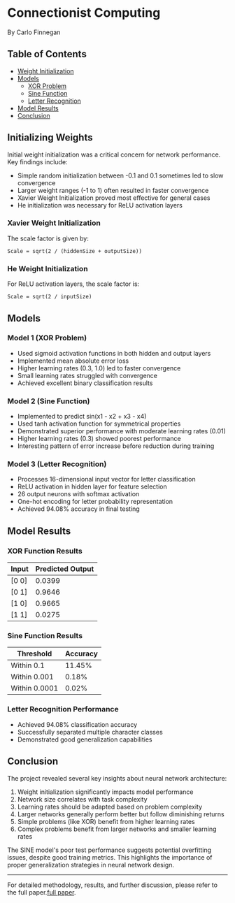 # Connectionist Computing

By Carlo Finnegan

## Table of Contents
- [Weight Initialization](#initializing-weights)
- [Models](#models)
  - [XOR Problem](#model-1-xor-problem)
  - [Sine Function](#model-2-sine-function)
  - [Letter Recognition](#model-3-letter-recognition)
- [Model Results](#model-results)
- [Conclusion](#conclusion)

## Initializing Weights

Initial weight initialization was a critical concern for network performance. Key findings include:

- Simple random initialization between -0.1 and 0.1 sometimes led to slow convergence
- Larger weight ranges (-1 to 1) often resulted in faster convergence
- Xavier Weight Initialization proved most effective for general cases
- He initialization was necessary for ReLU activation layers

### Xavier Weight Initialization
The scale factor is given by:
```
Scale = sqrt(2 / (hiddenSize + outputSize))
```

### He Weight Initialization
For ReLU activation layers, the scale factor is:
```
Scale = sqrt(2 / inputSize)
```

## Models

### Model 1 (XOR Problem)
- Used sigmoid activation functions in both hidden and output layers
- Implemented mean absolute error loss
- Higher learning rates (0.3, 1.0) led to faster convergence
- Small learning rates struggled with convergence
- Achieved excellent binary classification results

### Model 2 (Sine Function)
- Implemented to predict sin(x1 - x2 + x3 - x4)
- Used tanh activation function for symmetrical properties
- Demonstrated superior performance with moderate learning rates (0.01)
- Higher learning rates (0.3) showed poorest performance
- Interesting pattern of error increase before reduction during training

### Model 3 (Letter Recognition)
- Processes 16-dimensional input vector for letter classification
- ReLU activation in hidden layer for feature selection
- 26 output neurons with softmax activation
- One-hot encoding for letter probability representation
- Achieved 94.08% accuracy in final testing

## Model Results

### XOR Function Results
| Input | Predicted Output |
|-------|-----------------|
| [0 0] | 0.0399 |
| [0 1] | 0.9646 |
| [1 0] | 0.9665 |
| [1 1] | 0.0275 |

### Sine Function Results
| Threshold | Accuracy |
|-----------|----------|
| Within 0.1 | 11.45% |
| Within 0.001 | 0.18% |
| Within 0.0001 | 0.02% |

### Letter Recognition Performance
- Achieved 94.08% classification accuracy
- Successfully separated multiple character classes
- Demonstrated good generalization capabilities

## Conclusion

The project revealed several key insights about neural network architecture:

1. Weight initialization significantly impacts model performance
2. Network size correlates with task complexity
3. Learning rates should be adapted based on problem complexity
4. Larger networks generally perform better but follow diminishing returns
5. Simple problems (like XOR) benefit from higher learning rates
6. Complex problems benefit from larger networks and smaller learning rates

The SINE model's poor test performance suggests potential overfitting issues, despite good training metrics. This highlights the importance of proper generalization strategies in neural network design.

---
For detailed methodology, results, and further discussion, please refer to the full paper.[full paper](.Connectionist_18379666/connectionist_computing.pdf).
